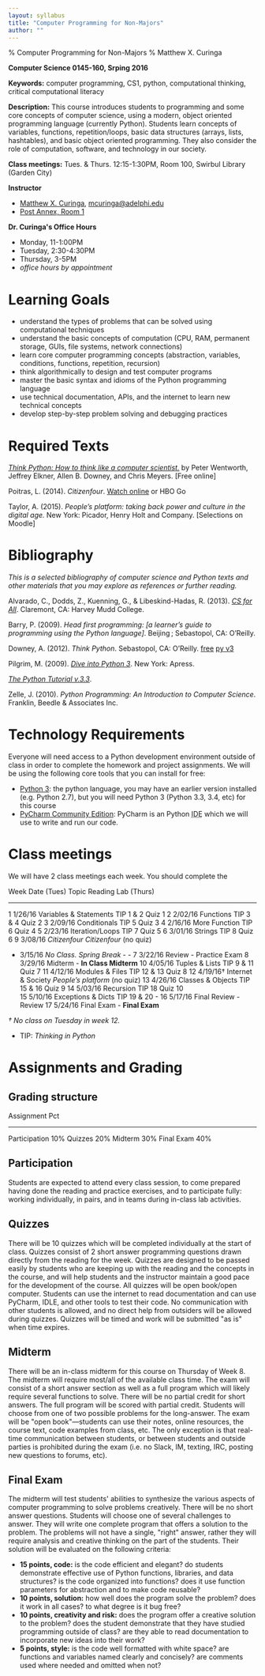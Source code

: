 ```yaml
---
layout: syllabus
title: "Computer Programming for Non-Majors"
author: ""
---
```


% Computer Programming for Non-Majors
% Matthew X. Curinga

<!--
This syllabus was created for
the Educational Technology Program
at Adelphi University:
http://education.adelphi.edu
copyright 2012 Matthew X. Curinga
http://matt.curinga.com
This work is licensed under the Creative Commons Attribution-ShareAlike 3.0 Unported License.
To view a copy of this license, visit http://creativecommons.org/licenses/by-sa/3.0/ or send
a letter to Creative Commons, 444 Castro Street, Suite 900, Mountain View, California, 94041, USA.
We ask, but do not require, that attribution includes a link to our websites (above).
version: 2.1
Based on work available here: https://github.com/mcuringa/adelphi-ed-tech-courses
-->


**Computer Science 0145-160, Srping 2016**

**Keywords:** computer programming, CS1, python, computational thinking,
critical computational literacy

**Description:** This course introduces students to programming and  some core
concepts of computer science, using a modern, object oriented programming
language (currently Python). Students learn concepts of  variables, functions,
repetition/loops, basic data structures  (arrays, lists, hashtables), and
basic object oriented programming. They also consider the role of computation,
software, and technology in our society.

**Class meetings:** Tues. & Thurs. 12:15-1:30PM, Room 100, Swirbul Library (Garden City)

**Instructor**

* [Matthew X. Curinga](http://matt.curinga.com), <mcuringa@adelphi.edu>
* [Post Annex, Room 1](http://goo.gl/maps/XReYB "Where is Post Annex? click the link to see it on a map")

**Dr. Curinga's Office Hours**

* Monday, 11-1:00PM
* Tuesday, 2:30-4:30PM
* Thursday, 3-5PM
* _office hours by appointment_

Learning Goals
===========================

* understand the types of problems that can be solved using computational techniques
* understand the basic concepts of computation (CPU, RAM, permanent storage, GUIs, file systems, network connections)
* learn core computer programming concepts (abstraction, variables, conditions, functions, repetition, recursion)
* think algorithmically to design and test computer programs
* master the basic syntax and idioms of the Python programming language
* use technical documentation, APIs, and the internet to learn new technical concepts
* develop step-by-step problem solving and debugging practices


Required Texts
==========================================================================================
[_Think Python: How to think like a computer scientist._](http://openbookproject.net/thinkcs/python/english3e/) by Peter Wentworth, Jeffrey Elkner, Allen B. Downey, and Chris Meyers. [Free online]

Poitras, L. (2014). _Citizenfour_. [Watch online](https://thoughtmaybe.com/citizenfour/) or HBO Go

Taylor, A. (2015). _People’s platform: taking back power and culture in the digital age._ New York: Picador, Henry Holt and Company. [Selections on Moodle]


Bibliography
==========================================================================================

_This is a selected bibliography of computer science and Python texts and
other materials that you may explore as references or further reading._

Alvarado, C., Dodds, Z., Kuenning, G., & Libeskind-Hadas, R. (2013). [_CS for All_](http://www.cs.hmc.edu/csforall/).
Claremont, CA: Harvey Mudd College.

Barry, P. (2009). _Head first programming: [a learner’s guide to
programming using the Python language]_. Beijing ; Sebastopol,
CA: O’Reilly.

Downey, A. (2012). _Think Python_. Sebastopol, CA: O’Reilly.
[free](http://www.greenteapress.com/thinkpython/html/index.html)
[py v3](http://faculty.stedwards.edu/mikek/python/thinkpython.pdf)

Pilgrim, M. (2009). [_Dive into Python 3_](http://www.diveinto.org/python3/index.html). New York: Apress.

[_The Python Tutorial v.3.3_](http://docs.python.org/3/tutorial/).

Zelle, J. (2010). _Python Programming: An Introduction to Computer
Science_. Franklin, Beedle & Associates Inc.

Technology Requirements
==========================================================================================

Everyone will need access to a Python development environment outside of class in order to complete
the homework and project assignments. We will be using the following core tools that you can install for free:

- [Python 3](https://www.python.org/downloads/): the python language, you may have an earlier version installed (e.g. Python 2.7), but you will need Python 3 (Python 3.3, 3.4, etc) for this course
- [PyCharm Community Edition](https://www.jetbrains.com/pycharm/download/): PyCharm is an Python <abbr title="Integrated Development Environment">IDE</abbr> which we will use to write and run our code.

Class meetings
==========================================================================================

We will have 2 class meetings each week. You should complete the

Week    Date (Tues)  Topic                       Reading             Lab (Thurs)
----    -----------  ------------------------    ------------        -----------
   1    1/26/16      Variables & Statements      TIP 1 & 2           Quiz 1
   2    2/02/16      Functions                   TIP 3 & 4           Quiz 2
   3    2/09/16      Conditionals                TIP 5               Quiz 3
   4    2/16/16      More Function               TIP 6               Quiz 4
   5    2/23/16      Iteration/Loops             TIP 7               Quiz 5
   6    3/01/16      Strings                     TIP 8               Quiz 6
   9    3/08/16      _Citizenfour_               _Citizenfour_       (no quiz)
   -    3/15/16      _No Class. Spring Break_    -                   -
   7    3/22/16      Review                      -                   Practice Exam
   8    3/29/16      Midterm                     -                   **In Class Midterm**
  10    4/05/16      Tuples & Lists              TIP 9 & 11          Quiz 7
  11    4/12/16      Modules & Files             TIP 12 & 13         Quiz 8
  12    4/19/16†     Internet & Society          _People’s platform_ (no quiz)
  13    4/26/16      Classes & Objects           TIP 15 & 16         Quiz 9
  14    5/03/16      Recursion                   TIP 18              Quiz 10      
  15    5/10/16      Exceptions & Dicts          TIP 19 & 20         -
  16    5/17/16      Final Review                -                   Review
  17    5/24/16      Final Exam                  -                   **Final Exam**

_† No class on Tuesday in week 12._

* TIP: _Thinking in Python_


Assignments and Grading
==========================================================================================

Grading structure
------------------

Assignment              Pct
-------------------     -------
Participation           10%
Quizzes                 20%
Midterm                 30%
Final Exam              40%

Participation
-------------
Students are expected to attend every class session, to come prepared having
done the reading and practice exercises, and to participate fully: working
individually, in pairs, and in teams during in-class lab activities.

Quizzes
--------------------------------------------------------
There will be 10 quizzes which will be completed  individually at the start of
class. Quizzes consist of 2 short  answer programming questions drawn directly
from the reading for the  week. Quizzes are designed to be passed easily by
students who are  keeping up with the reading and the concepts in the course,
and will  help students and the instructor maintain a good pace for the
development of the course. All quizzes will be open book/open computer.
Students can use the internet to read documentation and can use PyCharm, IDLE,
and other tools to test their code. No communication with other students is
allowed, and no direct help from outsiders will be allowed during quizzes.
Quizzes will be timed and work will be submitted "as is" when time expires.

Midterm
--------------------------------------------------------
There will be an in-class midterm for this course on Thursday of Week 8. The midterm
will require most/all of the available class time. The exam will consist of a
short answer section as well as a full program which will likely require
several functions to solve. There will be no partial credit for short answers.
The full program will be scored with partial credit. Students will choose from
one of two possible problems for the long-answer. The exam will be "open
book"—students can use their notes, online resources, the course text, code
examples from class, etc. The only exception is that real-time communication
between students, or between students and outside parties is prohibited during
the exam (i.e. no Slack, IM, texting, IRC, posting new questions to forums,
etc).

Final Exam
-----------

The midterm will test students' abilities to synthesize the various aspects of
computer programming to solve problems creatively. There will be no short
answer questions. Students will choose one of several challenges to answer.
They will write one complete program that offers a solution to the problem.
The problems will not have a single, "right" answer, rather they will require
analysis and creative thinking on the part of the students. Their solution
will be evaluated on the following criteria:

* **15 points, code:** is the code efficient and elegant? do students demonstrate effective use of Python functions, libraries, and data structures? is the code organized into functions? does it use function parameters for abstraction and to make code reusable?
* **10 points, solution:** how well does the program solve the problem? does it work in all cases? to what degree is it bug free?
* **10 points, creativity and risk:** does the program offer a creative solution to the problem? does the student demonstrate that they have studied programming outside of class? are they able to read documentation to incorporate new ideas into their work?
* **5 points, style:** is the code well formatted with white space? are functions and variables named clearly and concisely? are comments used where needed and omitted when not?

